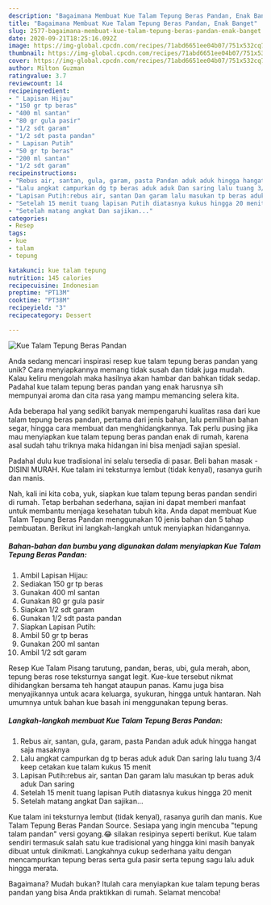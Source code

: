 ```yaml
---
description: "Bagaimana Membuat Kue Talam Tepung Beras Pandan, Enak Banget"
title: "Bagaimana Membuat Kue Talam Tepung Beras Pandan, Enak Banget"
slug: 2577-bagaimana-membuat-kue-talam-tepung-beras-pandan-enak-banget
date: 2020-09-21T18:25:16.092Z
image: https://img-global.cpcdn.com/recipes/71abd6651ee04b07/751x532cq70/kue-talam-tepung-beras-pandan-foto-resep-utama.jpg
thumbnail: https://img-global.cpcdn.com/recipes/71abd6651ee04b07/751x532cq70/kue-talam-tepung-beras-pandan-foto-resep-utama.jpg
cover: https://img-global.cpcdn.com/recipes/71abd6651ee04b07/751x532cq70/kue-talam-tepung-beras-pandan-foto-resep-utama.jpg
author: Milton Guzman
ratingvalue: 3.7
reviewcount: 14
recipeingredient:
- " Lapisan Hijau"
- "150 gr tp beras"
- "400 ml santan"
- "80 gr gula pasir"
- "1/2 sdt garam"
- "1/2 sdt pasta pandan"
- " Lapisan Putih"
- "50 gr tp beras"
- "200 ml santan"
- "1/2 sdt garam"
recipeinstructions:
- "Rebus air, santan, gula, garam, pasta Pandan aduk aduk hingga hangat saja masaknya"
- "Lalu angkat campurkan dg tp beras aduk aduk Dan saring lalu tuang 3/4 keep cetakan kue talam kukus 15 menit"
- "Lapisan Putih:rebus air, santan Dan garam lalu masukan tp beras aduk aduk Dan saring"
- "Setelah 15 menit tuang lapisan Putih diatasnya kukus hingga 20 menit"
- "Setelah matang angkat Dan sajikan..."
categories:
- Resep
tags:
- kue
- talam
- tepung

katakunci: kue talam tepung 
nutrition: 145 calories
recipecuisine: Indonesian
preptime: "PT13M"
cooktime: "PT38M"
recipeyield: "3"
recipecategory: Dessert

---
```



![Kue Talam Tepung Beras Pandan](https://img-global.cpcdn.com/recipes/71abd6651ee04b07/751x532cq70/kue-talam-tepung-beras-pandan-foto-resep-utama.jpg)

Anda sedang mencari inspirasi resep kue talam tepung beras pandan yang unik? Cara menyiapkannya memang tidak susah dan tidak juga mudah. Kalau keliru mengolah maka hasilnya akan hambar dan bahkan tidak sedap. Padahal kue talam tepung beras pandan yang enak harusnya sih mempunyai aroma dan cita rasa yang mampu memancing selera kita.

Ada beberapa hal yang sedikit banyak mempengaruhi kualitas rasa dari kue talam tepung beras pandan, pertama dari jenis bahan, lalu pemilihan bahan segar, hingga cara membuat dan menghidangkannya. Tak perlu pusing jika mau menyiapkan kue talam tepung beras pandan enak di rumah, karena asal sudah tahu triknya maka hidangan ini bisa menjadi sajian spesial.

Padahal dulu kue tradisional ini selalu tersedia di pasar. Beli bahan masak - DISINI MURAH. Kue talam ini teksturnya lembut (tidak kenyal), rasanya gurih dan manis.


Nah, kali ini kita coba, yuk, siapkan kue talam tepung beras pandan sendiri di rumah. Tetap berbahan sederhana, sajian ini dapat memberi manfaat untuk membantu menjaga kesehatan tubuh kita. Anda dapat membuat Kue Talam Tepung Beras Pandan menggunakan 10 jenis bahan dan 5 tahap pembuatan. Berikut ini langkah-langkah untuk menyiapkan hidangannya.

<!--inarticleads1-->

##### Bahan-bahan dan bumbu yang digunakan dalam menyiapkan Kue Talam Tepung Beras Pandan:

1. Ambil  Lapisan Hijau:
1. Sediakan 150 gr tp beras
1. Gunakan 400 ml santan
1. Gunakan 80 gr gula pasir
1. Siapkan 1/2 sdt garam
1. Gunakan 1/2 sdt pasta pandan
1. Siapkan  Lapisan Putih:
1. Ambil 50 gr tp beras
1. Gunakan 200 ml santan
1. Ambil 1/2 sdt garam


Resep Kue Talam Pisang tarutung, pandan, beras, ubi, gula merah, abon, tepung beras rose teksturnya sangat legit. Kue-kue tersebut nikmat dihidangkan bersama teh hangat ataupun panas. Kamu juga bisa menyajikannya untuk acara keluarga, syukuran, hingga untuk hantaran. Nah umumnya untuk bahan kue basah ini menggunakan tepung beras. 

<!--inarticleads2-->

##### Langkah-langkah membuat Kue Talam Tepung Beras Pandan:

1. Rebus air, santan, gula, garam, pasta Pandan aduk aduk hingga hangat saja masaknya
1. Lalu angkat campurkan dg tp beras aduk aduk Dan saring lalu tuang 3/4 keep cetakan kue talam kukus 15 menit
1. Lapisan Putih:rebus air, santan Dan garam lalu masukan tp beras aduk aduk Dan saring
1. Setelah 15 menit tuang lapisan Putih diatasnya kukus hingga 20 menit
1. Setelah matang angkat Dan sajikan...


Kue talam ini teksturnya lembut (tidak kenyal), rasanya gurih dan manis. Kue Talam Tepung Beras Pandan Source. Sesiapa yang ingin mencuba &#34;tepung talam pandan&#34; versi goyang.😂 silakan resipinya seperti berikut. Kue talam sendiri termasuk salah satu kue tradisional yang hingga kini masih banyak dibuat untuk dinikmati. Langkahnya cukup sederhana yaitu dengan mencampurkan tepung beras serta gula pasir serta tepung sagu lalu aduk hingga merata. 

Bagaimana? Mudah bukan? Itulah cara menyiapkan kue talam tepung beras pandan yang bisa Anda praktikkan di rumah. Selamat mencoba!
